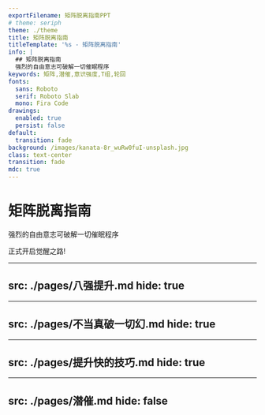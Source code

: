 ```yaml
---
exportFilename: 矩阵脱离指南PPT
# theme: seriph
theme: ./theme
title: 矩阵脱离指南
titleTemplate: '%s - 矩阵脱离指南'
info: |
  ## 矩阵脱离指南
  强烈的自由意志可破解一切催眠程序
keywords: 矩阵,潜催,意识强度,T组,轮回
fonts:
  sans: Roboto
  serif: Roboto Slab
  mono: Fira Code
drawings:
  enabled: true
  persist: false
default: 
  transition: fade
background: /images/kanata-8r_wuRw0fuI-unsplash.jpg
class: text-center
transition: fade
mdc: true
---
```


# 矩阵脱离指南

强烈的自由意志可破解一切催眠程序

<div @click="$slidev.nav.next" class="mt-12 py-1" hover:bg="white op-10">
  正式开启觉醒之路! <carbon:arrow-right />
</div>

---
src: ./pages/八强提升.md
hide: true
---

---
src: ./pages/不当真破一切幻.md
hide: true
---

---
src: ./pages/提升快的技巧.md
hide: true
---

---
src: ./pages/潜催.md
hide: false
---